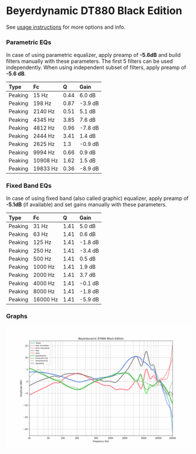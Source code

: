 # Beyerdynamic DT880 Black Edition
See [usage instructions](https://github.com/jaakkopasanen/AutoEq#usage) for more options and info.

### Parametric EQs
In case of using parametric equalizer, apply preamp of **-5.6dB** and build filters manually
with these parameters. The first 5 filters can be used independently.
When using independent subset of filters, apply preamp of **-5.6 dB**.

| Type    | Fc       |    Q | Gain    |
|:--------|:---------|:-----|:--------|
| Peaking | 15 Hz    | 0.44 | 6.0 dB  |
| Peaking | 198 Hz   | 0.87 | -3.9 dB |
| Peaking | 2140 Hz  | 0.51 | 5.1 dB  |
| Peaking | 4345 Hz  | 3.85 | 7.6 dB  |
| Peaking | 4812 Hz  | 0.96 | -7.8 dB |
| Peaking | 2444 Hz  | 3.41 | 1.4 dB  |
| Peaking | 2625 Hz  | 1.3  | -0.9 dB |
| Peaking | 9994 Hz  | 0.66 | 0.9 dB  |
| Peaking | 10908 Hz | 1.62 | 1.5 dB  |
| Peaking | 19833 Hz | 0.36 | -8.9 dB |

### Fixed Band EQs
In case of using fixed band (also called graphic) equalizer, apply preamp of **-5.1dB**
(if available) and set gains manually with these parameters.

| Type    | Fc       |    Q | Gain    |
|:--------|:---------|:-----|:--------|
| Peaking | 31 Hz    | 1.41 | 5.0 dB  |
| Peaking | 63 Hz    | 1.41 | 0.6 dB  |
| Peaking | 125 Hz   | 1.41 | -1.8 dB |
| Peaking | 250 Hz   | 1.41 | -3.4 dB |
| Peaking | 500 Hz   | 1.41 | 0.5 dB  |
| Peaking | 1000 Hz  | 1.41 | 1.9 dB  |
| Peaking | 2000 Hz  | 1.41 | 3.7 dB  |
| Peaking | 4000 Hz  | 1.41 | -0.1 dB |
| Peaking | 8000 Hz  | 1.41 | -1.8 dB |
| Peaking | 16000 Hz | 1.41 | -5.9 dB |

### Graphs
![](./Beyerdynamic%20DT880%20Black%20Edition.png)